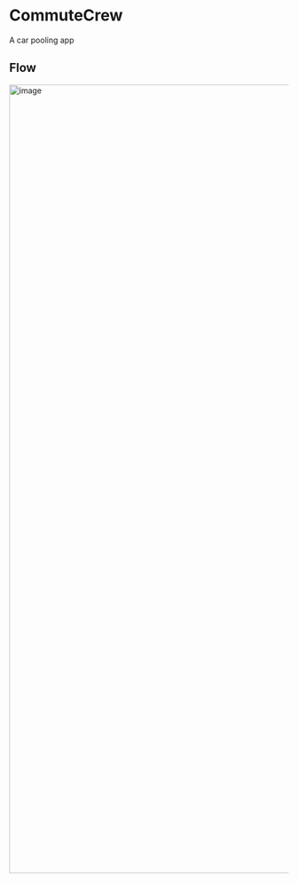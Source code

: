 # CommuteCrew
A car pooling app

## Flow
<img width="1422" alt="image" src="https://github.com/gaurav712/CommuteCrew/assets/45332121/dca57f57-106c-4ef4-9136-cf2960c9821d">
